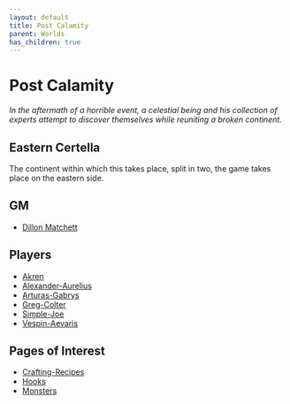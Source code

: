 ```yaml
---
layout: default
title: Post Calamity
parent: Worlds
has_children: true
---
```

# Post Calamity
*In the aftermath of a horrible event, a celestial being and his collection of experts attempt to discover themselves while reuniting a broken continent.*

## Eastern Certella
The continent within which this takes place, split in two, the game takes place on the eastern side.

## GM
* [Dillon Matchett](https://github.com/bombasticSlacks)

## Players
* [Akren](Akren)
* [Alexander-Aurelius](Alexander-Aurelius)
* [Arturas-Gabrys](Arturas-Gabrys)
* [Greg-Colter](Greg-Colter)
* [Simple-Joe](Simple-Joe)
* [Vespin-Aevaris](Vespin-Aevaris)

## Pages of Interest
* [Crafting-Recipes](Crafting-Recipes)
* [Hooks](Hooks)
* [Monsters](../../Monsters)
